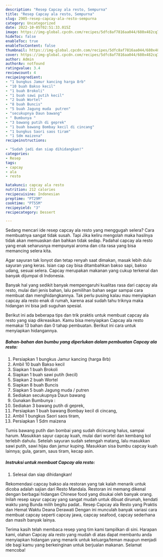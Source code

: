 ```yaml
---
description: "Resep Capcay ala resto, Sempurna"
title: "Resep Capcay ala resto, Sempurna"
slug: 2905-resep-capcay-ala-resto-sempurna
category: Uncategorized
date: 2022-10-05T02:51:33.015Z
image: https://img-global.cpcdn.com/recipes/5dfc8af7816aa044/680x482cq70/capcay-ala-resto-foto-resep-utama.jpg
hideToc: false
enableToc: true
enableTocContent: false
thumbnail: https://img-global.cpcdn.com/recipes/5dfc8af7816aa044/680x482cq70/capcay-ala-resto-foto-resep-utama.jpg
cover: https://img-global.cpcdn.com/recipes/5dfc8af7816aa044/680x482cq70/capcay-ala-resto-foto-resep-utama.jpg
author: Admin
authorAv: notfound
ratingvalue: 3.4
reviewcount: 4
recipeingredient:
- "1 bungkus Jamur kancing harga 8rb"
- "10 buah Bakso kecil"
- "1 buah Brokoli"
- "1 buah sawi putih kecil"
- "2 buah Wortel"
- "8 buah Buncis"
- "5 buah Jagung muda  putren"
- "secukupnya Daun bawang"
- " Bumbunya "
- "3 bawang putih di geprek"
- "1 buah bawang Bombay kecil di cincang"
- "1 bungkus Saori saos tiram"
- "1 Sdm maizena"
recipeinstructions:

- "Sudah jadi dan siap dihidangkan!"
categories:
- Resep
tags:
- capcay
- ala
- resto

katakunci: capcay ala resto 
nutrition: 212 calories
recipecuisine: Indonesian
preptime: "PT29M"
cooktime: "PT55M"
recipeyield: "3"
recipecategory: Dessert

---
```



Sedang mencari ide resep capcay ala resto yang menggugah selera? Cara membuatnya sangat tidak susah. Tapi Jika keliru mengolah maka hasilnya tidak akan memuaskan dan bahkan tidak sedap. Padahal capcay ala resto yang enak seharusnya mempunyai aroma dan cita rasa yang bisa memancing selera kita.


Agar sayuran tak lonyot dan tetap renyah saat dimakan, masak lebih dulu sayuran yang keras. Isian cap cay bisa ditambahkan bakso sapi, bakso udang, sesuai selera. Capcay merupakan makanan yang cukup terkenal dan banyak dijumpai di Indonesia.

Banyak hal yang sedikit banyak mempengaruhi kualitas rasa dari capcay ala resto, mulai dari jenis bahan, lalu pemilihan bahan segar sampai cara membuat dan menghidangkannya. Tak perlu pusing kalau mau menyiapkan capcay ala resto enak di rumah, karena asal sudah tahu triknya maka hidangan ini bisa jadi suguhan spesial.


Berikut ini ada beberapa tips dan trik praktis untuk membuat capcay ala resto yang siap dikreasikan. Kamu bisa menyiapkan Capcay ala resto memakai 13 bahan dan 0 tahap pembuatan. Berikut ini cara untuk menyiapkan hidangannya.

<!--inarticleads1-->

##### Bahan-bahan dan bumbu yang diperlukan dalam pembuatan Capcay ala resto:

1. Persiapkan 1 bungkus Jamur kancing (harga 8rb)
1. Ambil 10 buah Bakso kecil
1. Siapkan 1 buah Brokoli
1. Siapkan 1 buah sawi putih (kecil)
1. Siapkan 2 buah Wortel
1. Siapkan 8 buah Buncis
1. Siapkan 5 buah Jagung muda / putren
1. Sediakan secukupnya Daun bawang
1. Gunakan  Bumbunya :
1. Sediakan 3 bawang putih di geprek,
1. Persiapkan 1 buah bawang Bombay kecil di cincang,
1. Ambil 1 bungkus Saori saos tiram,
1. Persiapkan 1 Sdm maizena


Tumis bawang putih dan bombai yang sudah dicincang halus, sampai harum. Masukkan sayur capcay kuah, mulai dari wortel dan kembang kol terlebih dahulu. Setelah sayuran sudah setengah matang, lalu masukkan sawi putih, sawi hijau dan jamur kuping. Masukkan sisa bumbu capcay kuah lainnya; gula, garam, saus tiram, kecap asin. 

<!--inarticleads2-->

##### Instruksi untuk membuat Capcay ala resto:


1. Selesai dan siap dihidangkan!

Rekomendasi capcay bakso ala restoran yang tak kalah menarik untuk dicoba adalah sajian dari Resto Mandala. Restoran ini memang dikenal dengan berbagai hidangan Chinese food yang disukai oleh banyak orang. Inilah resep sayur capcay yang sangat mudah untuk dibuat dirumah, kendati waktu yang Bunda milih begitu padat.. Resep Capcay ala Resto yang Praktis dan Hemat Waktu Deana Derawati Dengan ini munculah banyak variasi cara membuat capcay seperti capcay jawa, capcay seafood, capcay sederhana dan masih banyak lainya. 

Terima kasih telah membaca resep yang tim kami tampilkan di sini. Harapan kami, olahan Capcay ala resto yang mudah di atas dapat membantu anda menyiapkan hidangan yang menarik untuk keluarga/teman maupun menjadi ide bagi kamu yang berkeinginan untuk berjualan makanan. Selamat mencoba!
